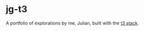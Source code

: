 # jg-t3

A portfolio of explorations by me, Julian, built with the [t3 stack](https://create.t3.gg/).


